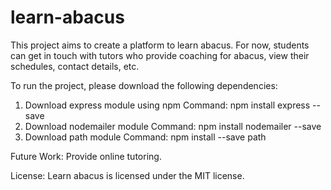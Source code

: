 # learn-abacus
This project aims to create a platform to learn abacus. For now, students can get in touch with tutors who provide coaching for abacus, view their schedules, contact details, etc.

To run the project, please download the following dependencies:
1. Download express module using npm 
	Command: npm install express --save
2. Download nodemailer module
	Command: npm install nodemailer --save
3. Download path module
	Command:  npm install --save path


Future Work:
Provide online tutoring.

License:
Learn abacus is licensed under the MIT license.


